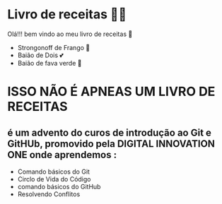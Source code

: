 # Livro de receitas 🧑‍🍳
Olá!!! bem vindo ao meu livro de receitas 👋
-   Strongonoff de Frango 🐔
-   Baião de Dois 💕
-   Baião de fava verde 🥗
#
# ISSO NÃO É APNEAS UM LIVRO DE RECEITAS
## é um advento do curos de introdução ao Git e GitHUb, promovido pela DIGITAL INNOVATION ONE  onde aprendemos :

- Comando básicos do Git
- Circlo de Vida do Código
- comando básicos do GitHub
- Resolvendo Conflitos